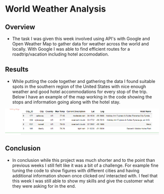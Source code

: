 # World Weather Analysis

## Overview
  - The task I was given this week involved using API's with Google and Open Weather Map to gather data for weather across the world and locally. With Google I was able to find efficient routes for a roadtrip/vacation including hotel accomodation.
  
## Results
  - While putting the code together and gathering the data I found suitable spots in the southern region of the United States with nice enough weather and good hotel accommodations for every stop of the trip. Below I have an example of the map working in the code showing the stops and information going along with the hotel stay. 

![](Trip_Weather_Hotel.png)

## Conclusion

  - In conclusion while this project was much shorter and to the point than previous weeks I still felt like it was a bit of a challenge. For example fine tuning the code to show figures with different cities and having additional information shown once clicked on/ interacted with. I feel that this week I was still able to show my skills and give the customer what they were asking for in the end.
